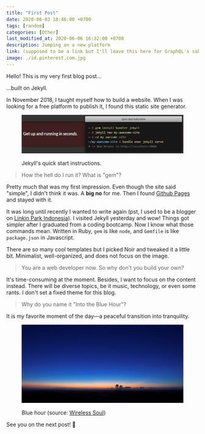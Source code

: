 ```yaml
---
title: "First Post"
date: 2020-06-03 18:46:00 +0700
tags: [random]
categories: [Other]
last_modified_at: 2020-06-06 16:32:00 +0700
description: Jumping on a new platform
link: (supposed to be a link but I'll leave this here for GraphQL's sake)
image: ./id.pinterest.com.jpg
---
```


Hello! This is my very first blog post...

...built on Jekyll.

In November 2018, I taught myself how to build a website. When I was looking for a free platform to publish it, I found this static site generator.

<figure>

![Jekyll's quick start instructions.](./jekyll-quick-start.jpg)

  <figcaption>Jekyll's quick start instructions.</figcaption>
</figure>

> How the hell do I run it? What is "gem"?

Pretty much that was my first impression. Even though the site said "simple", I didn't think it was. A **big no** for me. Then I found [Github Pages](https://pages.github.com/) and stayed with it.

It was long until recently I wanted to write again (pst, I used to be a blogger on [Linkin Park Indonesia](http://lpiblogsite.blogspot.com/)). I visited Jekyll yesterday and wow! Things got simpler after I graduated from a coding bootcamp. Now I know what those commands mean. Written in Ruby, `gem` is like `node`, and `Gemfile` is like `package.json` in Javascript.

There are so many cool templates but I picked Noir and tweaked it a little bit. Minimalist, well-organized, and does not focus on the image.

> You are a web developer now. So why don't you build your own?

It's time-consuming at the moment. Besides, I want to focus on the content instead. There will be diverse topics, be it music, technology, or even some rants. I don't set a fixed theme for this blog.

> Why do you name it "Into the Blue Hour"?

It is my favorite moment of the day—a peaceful transition into tranquility.

<figure>

![Blue hour](./id.pinterest.com.jpg)

  <figcaption>Blue hour (source: <a href="https://wirelesssoul.net/blue-hour-wallpaper-high-definition/" target="_blank" rel="noopener noreferrer">Wireless Soul</a>)</figcaption>
</figure>

See you on the next post! 👋
